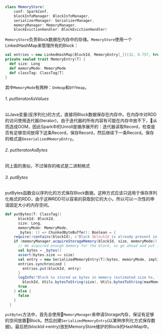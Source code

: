 
```Scala
class MemoryStore(
    conf: SparkConf,
    blockInfoManager: BlockInfoManager,
    serializerManager: SerializerManager,
    memoryManager: MemoryManager,
    blockEvictionHandler: BlockEvictionHandler)
```

`MemoryStore`负责Block数据在内存中的存储。`MemoryStore`使用一个LinkedHashMap来管理所有的Block：
```Scala
val entries = new LinkedHashMap[BlockId, MemoryEntry[_]](32, 0.75f, true)
private sealed trait MemoryEntry[T] {
  def size: Long
  def memoryMode: MemoryMode
  def classTag: ClassTag[T]
}
```
其中`MemoryMode`有两种：`OnHeap`和`OffHeap`。



###### 1. putIteratorAsValues
以Java变量(反序列化)的方式，直接将Block数据保存在内存中。在内存中对RDD的访问使用迭代器(Iterator)，由于迭代器的所有内容有可能在内存中放不下，从而造成OOM，因此Spark中的Unroll是循序展开的：迭代器读取Record，检查是否有足够空间放得下这条Record，保存Record，然后继续下一条Record。保存的格式是`DeserializedMemoryEntry`。

###### 2. putIteratorAsBytes
同上面的类似，不过保存的格式是二进制格式

###### 3. putBytes
putBytes函数会以序列化的方式保存Block数据。这种方式应该只适用于保存序列化格式的RDD，由于这种RDD可以容易的获取到它的大小。所以可以一次性的申请固定大小的内存空间。

```Scala
def putBytes[T: ClassTag](
      blockId: BlockId,
      size: Long,
      memoryMode: MemoryMode,
      _bytes: () => ChunkedByteBuffer): Boolean = {
    require(!contains(blockId), s"Block $blockId is already present in the MemoryStore")
    if (memoryManager.acquireStorageMemory(blockId, size, memoryMode)) {
      // We acquired enough memory for the block, so go ahead and put it
      val bytes = _bytes()
      assert(bytes.size == size)
      val entry = new SerializedMemoryEntry[T](bytes, memoryMode, implicitly[ClassTag[T]])
      entries.synchronized {
        entries.put(blockId, entry)
      }
      logInfo("Block %s stored as bytes in memory (estimated size %s, free %s)".format(
        blockId, Utils.bytesToString(size), Utils.bytesToString(maxMemory - blocksMemoryUsed)))
      true
    } else {
      false
    }
  }
```
`putBytes`方法中，首先会使用`MemoryManager`来申请Storage内存，保证有足够的空间放置Block。然后创建`SerializedMemoryEntry`(以某种序列化方式保存数据)。最后把(blockId->entry)放到MemoryStore维护的Block的HashMap中。
